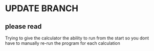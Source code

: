 # UPDATE BRANCH
## please read

Trying to give the calculator the ability to run from the start so you dont have to manually re-run the program 
for each calculation
